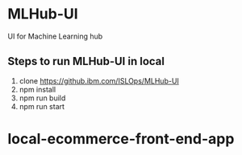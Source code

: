 # MLHub-UI
UI for Machine Learning hub


## Steps to run MLHub-UI in local
1. clone https://github.ibm.com/ISLOps/MLHub-UI
2. npm install
3. npm run build
4. npm run start
# local-ecommerce-front-end-app
